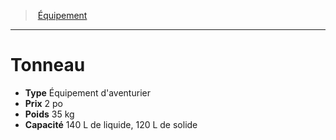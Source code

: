 ﻿---
!EquipmentItem
Type: Équipement d'aventurier
Price: 2 po
Weight: 35 kg
Capacity: 140 L de liquide, 120 L de solide
Id: equipment_hd.md#tonneau
ParentLink: equipment_hd.md#Équipement
Name: Tonneau
ParentName: Équipement
NameLevel: 1
Attributes:
  Name: Tonneau
  Markdown: >+
    # <!--Name-->Tonneau<!--/Name-->


    - **Type** <!--Type-->Équipement d'aventurier<!--/Type-->

    - **Prix** <!--Price-->2 po<!--/Price-->

    - **Poids** <!--Weight-->35 kg<!--/Weight-->

    - **Capacité** <!--Capacity-->140 L de liquide, 120 L de solide<!--/Capacity-->

  Type: Équipement d'aventurier
  Price: 2 po
  Weight: 35 kg
  Capacity: 140 L de liquide, 120 L de solide
AttributesDictionary: >+
  Name: Tonneau

  Markdown: >+

    # <!--Name-->Tonneau<!--/Name-->





    - **Type** <!--Type-->Équipement d'aventurier<!--/Type-->



    - **Prix** <!--Price-->2 po<!--/Price-->



    - **Poids** <!--Weight-->35 kg<!--/Weight-->



    - **Capacité** <!--Capacity-->140 L de liquide, 120 L de solide<!--/Capacity-->



  Type: Équipement d'aventurier

  Price: 2 po

  Weight: 35 kg

  Capacity: 140 L de liquide, 120 L de solide

---
> [Équipement](hd_equipment.md)

---

# Tonneau

- **Type** Équipement d'aventurier
- **Prix** 2 po
- **Poids** 35 kg
- **Capacité** 140 L de liquide, 120 L de solide

